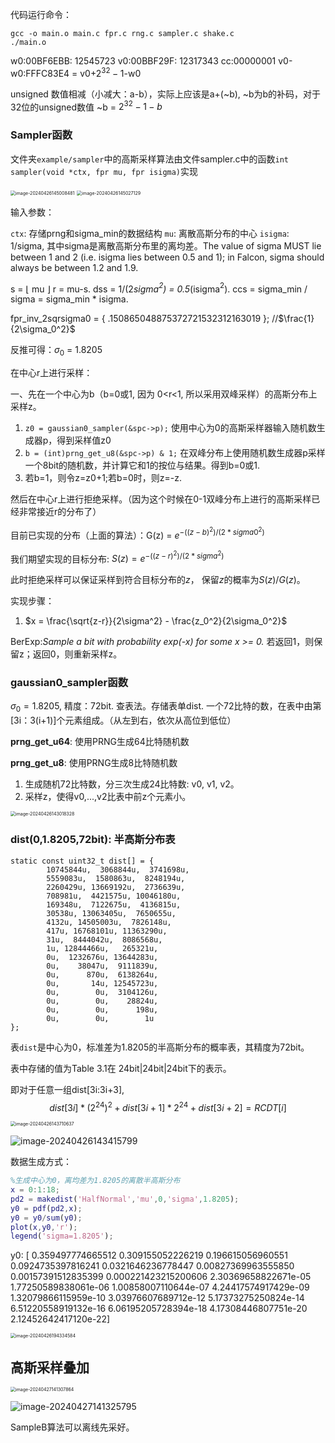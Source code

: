 代码运行命令：

```
gcc -o main.o main.c fpr.c rng.c sampler.c shake.c
./main.o
```



w0:00BF6EBB: 12545723
v0:00BBF29F: 12317343
cc:00000001
v0-w0:FFFC83E4 = v0+$2^{32}-1$-w0

unsigned 数值相减（小减大：a-b），实际上应该是a+(~b), ~b为b的补码，对于32位的unsigned数值 ~b = $2^{32}-1 -b$



### Sampler函数

文件夹`example/sampler`中的高斯采样算法由文件sampler.c中的函数`int sampler(void *ctx, fpr mu, fpr isigma)`实现

<img src="Note.assets/image-20240426145008481.png" alt="image-20240426145008481" style="zoom:50%;" />

<img src="Note.assets/image-20240426145027129.png" alt="image-20240426145027129" style="zoom:50%;" />

输入参数：

`ctx`: 存储prng和sigma_min的数据结构
`mu`: 离散高斯分布的中心
`isigma`: 1/sigma, 其中sigma是离散高斯分布里的离均差。The value of sigma MUST lie between 1 and 2 (i.e. isigma lies between 0.5 and 1); in Falcon, sigma should always be between 1.2 and 1.9.

s = $\lfloor$ mu $\rfloor$
r = mu-s. 
dss = 1/(2*sigma$^2$) = 0.5*(isigma$^2$).
ccs = sigma_min / sigma = sigma_min * isigma.

fpr_inv_2sqrsigma0 = { .150865048875372721532312163019 }; //$\frac{1}{2\sigma_0^2}$

反推可得：$\sigma_0$ = 1.8205

在中心r上进行采样：

一、先在一个中心为b（b=0或1, 因为 0<r<1, 所以采用双峰采样）的高斯分布上采样z。
1. `z0 = gaussian0_sampler(&spc->p);` 使用中心为0的高斯采样器输入随机数生成器p，得到采样值z0
2. `b = (int)prng_get_u8(&spc->p) & 1;` 在双峰分布上使用随机数生成器p采样一个8bit的随机数，并计算它和1的按位与结果。得到b=0或1.
3. 若b=1，则令z=z0+1;若b=0时，则z=-z.



然后在中心r上进行拒绝采样。（因为这个时候在0-1双峰分布上进行的高斯采样已经非常接近r的分布了）

目前已实现的分布（上面的算法）：G(z) = $e^{-((z-b)^2)/(2*sigma0^2)}$

我们期望实现的目标分布: $S(z) = e^{-((z-r)^2)/(2*sigma^2)}$

此时拒绝采样可以保证采样到符合目标分布的$z$， 保留$z$的概率为$S(z)/G(z)$。 

实现步骤：

1. $x = \frac{\sqrt{z-r}}{2\sigma^2} - \frac{z_0^2}{2\sigma_0^2}$

BerExp:*Sample a bit with probability exp(-x) for some x >= 0.* 若返回1，则保留z；返回0，则重新采样z。





### gaussian0_sampler函数

$\sigma_0 = 1.8205$, 精度：72bit. 查表法。存储表单dist. 一个72比特的数，在表中由第[3i：3(i+1)]个元素组成。（从左到右，依次从高位到低位）



**prng_get_u64**: 使用PRNG生成64比特随机数

**prng_get_u8**: 使用PRNG生成8比特随机数

1. 生成随机72比特数，分三次生成24比特数: v0, v1, v2。
2. 采样z，使得v0,...,v2比表中前z个元素小。



<img src="Note.assets/image-20240426143018328.png" alt="image-20240426143018328" style="zoom:50%;" />





### dist(0,1.8205,72bit): 半高斯分布表

```
static const uint32_t dist[] = {
        10745844u,  3068844u,  3741698u,
        5559083u,  1580863u,  8248194u,
        2260429u, 13669192u,  2736639u,
        708981u,  4421575u, 10046180u,
        169348u,  7122675u,  4136815u,
        30538u, 13063405u,  7650655u,
        4132u, 14505003u,  7826148u,
        417u, 16768101u, 11363290u,
        31u,  8444042u,  8086568u,
        1u, 12844466u,   265321u,
        0u,  1232676u, 13644283u,
        0u,    38047u,  9111839u,
        0u,      870u,  6138264u,
        0u,       14u, 12545723u,
        0u,        0u,  3104126u,
        0u,        0u,    28824u,
        0u,        0u,      198u,
        0u,        0u,        1u
};
```

表`dist`是中心为0，标准差为1.8205的半高斯分布的概率表，其精度为72bit。

表中存储的值为Table 3.1在 24bit|24bit|24bit下的表示。

即对于任意一组dist[3i:3i+3], 
$$
dist[3i]*(2^{24})^2 + dist[3i+1]*2^{24} + dist[3i+2] = RCDT[i]
$$


<img src="Note.assets/image-20240426143710637.png" alt="image-20240426143710637" style="zoom:50%;" />

![image-20240426143415799](Note.assets/image-20240426143415799.png)





数据生成方式：

```matlab
%生成中心为0，离均差为1.8205的离散半高斯分布
x = 0:1:18;
pd2 = makedist('HalfNormal','mu',0,'sigma',1.8205);
y0 = pdf(pd2,x);  
y0 = y0/sum(y0);
plot(x,y0,'r');
legend('sigma=1.8205');
```

y0: [ 0.359497774665512	0.309155052226219	0.196615056960551	0.0924735397816241	0.0321646236778447	0.00827369963555850	0.00157391512835399	0.000221423215200606	2.30369658822671e-05	1.77250589838061e-06	1.00858007110644e-07	4.24417574917429e-09	1.32079866115959e-10	3.03976607689712e-12	5.17373275250824e-14	6.51220558919132e-16	6.06195205728394e-18	4.17308446807751e-20	2.12452642417120e-22]

<img src="Note.assets/image-20240426194334584.png" alt="image-20240426194334584" style="zoom:50%;" />













## 高斯采样叠加

<img src="Note.assets/image-20240427141307864.png" alt="image-20240427141307864" style="zoom:50%;" />

![image-20240427141325795](Note.assets/image-20240427141325795.png)

SampleB算法可以离线先采好。

